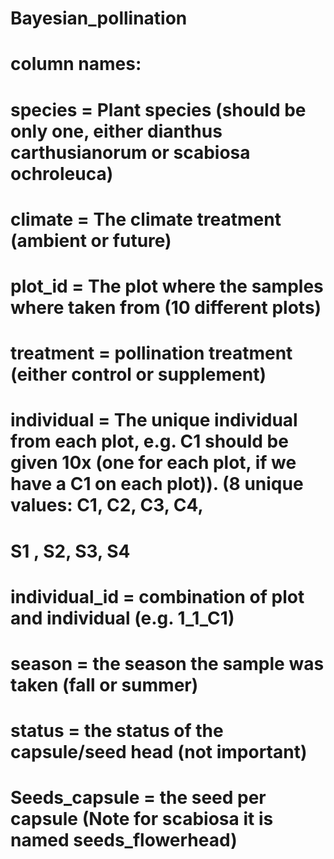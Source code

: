 # Bayesian_pollination
# column names:
# species = Plant species (should be only one, either dianthus carthusianorum or scabiosa ochroleuca)

# climate = The climate treatment (ambient or future)

# plot_id = The plot where the samples where taken from (10 different plots)

# treatment = pollination treatment (either control or supplement)

# individual = The unique individual from each plot, e.g. C1 should be given 10x (one for each plot, if we have a C1 on each plot)). (8 unique values: C1, C2, C3, C4, 
#              S1 , S2, S3, S4

# individual_id = combination of plot and individual (e.g. 1_1_C1)
# season = the season the sample was taken (fall or summer)
# status = the status of the capsule/seed head (not important)
# Seeds_capsule = the seed per capsule (Note for scabiosa it is named seeds_flowerhead)
